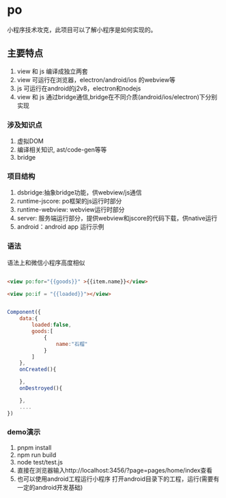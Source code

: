 # po
小程序技术攻克，此项目可以了解小程序是如何实现的。


## 主要特点
1. view 和 js 编译成独立两套
2. view 可运行在浏览器，electron/android/ios 的webview等
3. js 可运行在android的j2v8，electron和nodejs
4. view 和 js 通过bridge通信,bridge在不同介质(android/ios/electron)下分别实现


### 涉及知识点
1. 虚拟DOM
2. 编译相关知识, ast/code-gen等等
3. bridge


### 项目结构
1. dsbridge:抽象bridge功能，供webview/js通信
2. runtime-jscore: po框架的js运行时部分
3. runtime-webview: webview运行时部分
4. server: 服务端运行部分，提供webview和jscore的代码下载，供native运行
5. android：android app 运行示例


### 语法

语法上和微信小程序高度相似

```html

<view po:for="{{goods}}" >{{item.name}}</view>

<view po:if = "{{loaded}}"></view>

```

```js

Component({
    data:{
        loaded:false,
        goods:[
            {
                name:"石榴"
            }
        ]
    },
    onCreated(){

    },
    onDestroyed(){

    },
    ....
})

```

### demo演示
1. pnpm install
2. npm run build
3. node test/test.js
4. 直接在浏览器输入http://localhost:3456/?page=pages/home/index查看
5. 也可以使用android工程运行小程序  打开android目录下的工程，运行(需要有一定的android开发基础)

